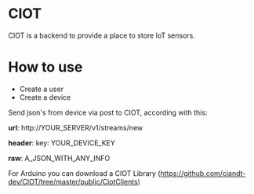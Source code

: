 CIOT
====

CIOT is a backend to provide a place to store IoT sensors.


How to use
==========

* Create a user
* Create a device

Send json's from device via post to CIOT, according with this:

**url**: http://YOUR_SERVER/v1/streams/new

**header**: key: YOUR_DEVICE_KEY

**raw**: A_JSON_WITH_ANY_INFO


For Arduino you can download a CIOT Library (https://github.com/ciandt-dev/CIOT/tree/master/public/CiotClients)
